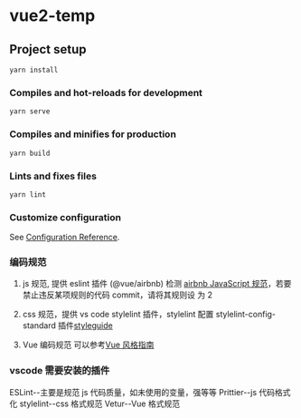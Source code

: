 # vue2-temp

## Project setup

```
yarn install
```

### Compiles and hot-reloads for development

```
yarn serve
```

### Compiles and minifies for production

```
yarn build
```

### Lints and fixes files

```
yarn lint
```

### Customize configuration

See [Configuration Reference](https://cli.vuejs.org/config/).

### 编码规范

1. js 规范, 提供 eslint 插件 (@vue/airbnb) 检测 [airbnb JavaScript 规范](https://github.com/lin-123/javascript)，若要禁止违反某项规则的代码 commit，请将其规则设
   为 2

2. css 规范，提供 vs code stylelint 插件，stylelint 配置 stylelint-config-standard 插件[styleguide](https://github.com/fex-team/styleguide/blob/master/css.md)

3. Vue 编码规范 可以参考[Vue 风格指南](https://cn.vuejs.org/v2/style-guide/#%E8%A7%84%E5%88%99%E5%BD%92%E7%B1%BB)

### vscode 需要安装的插件

ESLint--主要是规范 js 代码质量，如未使用的变量，强等等 Prittier--js 代码格式化 stylelint--css 格式规范 Vetur--Vue 格式规范
